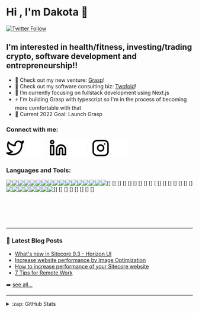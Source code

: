 # Hi , I'm Dakota 👋

[![Twitter Follow](https://img.shields.io/twitter/follow/daksmitty?color=1DA1F2&logo=twitter&style=for-the-badge)](https://twitter.com/intent/follow?original_referer=https%3A%2F%2Fgithub.com%2Fdaksmitty&screen_name=daksmitty)

## I'm interested in health/fitness, investing/trading crypto, software development and entrepreneurship!!

-   🔭 Check out my new venture: [Grasp][grasp]!
-   🔭 Check out my software consulting biz: [Twofold][twofold]!
-   🌱 I’m currently focusing on fullstack development using Next.js
-   ⚡ I'm building Grasp with typescript so I'm in the process of becoming more comfortable with that
-   🥅 Current 2022 Goal: Launch Grasp

### Connect with me:

[![website](./img/twitter-light.svg)](https://twitter.com/daksmitty#gh-light-mode-only)
[![website](./img/twitter-dark.svg)](https://twitter.com/daksmitty#gh-dark-mode-only)
&nbsp;&nbsp;
[![website](./img/linkedin-light.svg)](https://www.linkedin.com/in/dakota-smith-a855b230#gh-light-mode-only)
[![website](./img/linkedin-dark.svg)](https://www.linkedin.com/in/dakota-smith-a855b230#gh-dark-mode-only)
&nbsp;&nbsp;
[![website](./img/instagram-light.svg)](https://www.instagram.com/grasp_crypto#gh-light-mode-only)
[![website](./img/instagram-dark.svg)](https://www.instagram.com/grasp_crypto#gh-dark-mode-only)

### Languages and Tools:

[<img align="left" src="https://img.icons8.com/color/48/000000/visual-studio-code-2019.png"/>]
[<img align="left" src="https://img.icons8.com/color/48/000000/visual-studio--v2.png"/>]
[<img align="left" src="https://img.icons8.com/color/48/000000/html-5--v1.png"/>]
[<img align="left" src="https://img.icons8.com/color/48/000000/css3.png"/>]
[<img align="left" src="https://img.icons8.com/color/48/000000/sass.png"/>]
[<img align="left" src="https://img.icons8.com/color/48/000000/javascript--v1.png"/>]
[<img align="left" src="https://img.icons8.com/plasticine/48/000000/react.png"/>]
[<img align="left" src="https://img.icons8.com/color/48/000000/nodejs.png"/>]
[<img align="left" src="https://img.icons8.com/color/48/000000/git.png"/>]
[<img align="left" src="https://img.icons8.com/ios-filled/48/000000/github.png"/>
[<img align="left" src="https://img.icons8.com/nolan/64/sql.png"/>]
[<img align="left" src="https://img.icons8.com/color/48/000000/c-sharp-logo.png"/>]
[<img align="left" src="https://img.icons8.com/color/48/000000/sitecore--v1.png"/>]
[<img align="left" src="https://img.icons8.com/color/48/000000/bootstrap.png"/>]
[<img align="left" src="https://img.icons8.com/nolan/48/api-settings.png"/>]
[<img align="left" src="https://img.icons8.com/windows/48/000000/sourcetree.png"/>]
[<img align="left" src="https://img.icons8.com/color/48/000000/firebase.png"/>]
[<img align="left" src="https://img.icons8.com/color/48/000000/postgreesql.png"/>]
[<img align="left" src="https://img.icons8.com/color/48/000000/typescript.png"/>]
[<img align="left" src="https://img.icons8.com/color/48/000000/flutter.png"/>]
[<img align="left" src="https://img.icons8.com/fluency/48/000000/azure-1.png"/>]
[<img align="left" src="https://img.icons8.com/color/48/000000/powershell.png"/>]
[<img align="left" src="https://img.icons8.com/ios-filled/48/000000/console.png"/>]
[<img align="left" src="https://img.icons8.com/windows/48/000000/umbraco.png"/>]
[<img align="left" src="https://img.icons8.com/color/48/000000/unicorn--v1.png"/>]

<!-- <img align="left" width="48px" height="48px" src="http://www.glass.lu/-/media/Images/Common/Horizon-Bordered-BlazeOrange-2503ca73ca7.png?h=50&w=50&la=en&hash=C5F3C6D5FCB00EBE826D80BE26742A4D078D12D4tds" />
<img align="left" width="48px" height="48px" src="https://upload.wikimedia.org/wikipedia/commons/thumb/a/a3/.NET_Logo.svg/120px-.NET_Logo.svg.png" />
<img align="left" width="48px" height="48px" src="https://tailwindcss.com/_next/static/media/tailwindcss-mark.79614a5f61617ba49a0891494521226b.svg" />
<img align="left" width="48px" height="48px" src="https://logowik.com/content/uploads/images/vercel1868.jpg" />
<img align="left" width="48px" height="48px" src="https://upload.wikimedia.org/wikipedia/commons/thumb/8/8e/Nextjs-logo.svg/207px-Nextjs-logo.svg.png" />
<img align="left" width="48px" height="48px" src="https://upload.wikimedia.org/wikipedia/en/thumb/2/24/Epi-logo-red-square.jpeg/220px-Epi-logo-red-square.jpeg" /> -->

<br />
<br />
<br />
<br />

---

### 📕 Latest Blog Posts

<!-- BLOG-POST-LIST:START -->

-   [What's new in Sitecore 9.3 - Horizon UI](https://www.twofold.tech/post/whats-new-in-sitecore-9-3-horizon-ui)
-   [Increase website performance by Image Optimization](https://www.twofold.tech/post/increase-website-performance-by-image-optimization)
-   [How to increase performance of your Sitecore website](https://www.twofold.tech/post/how-to-increase-performance-of-your-sitecore-website)
-   [7 Tips for Remote Work](https://www.twofold.tech/post/7-tips-for-remote-work)
<!-- BLOG-POST-LIST:END -->

➡️ [see all...](https://www.twofold.tech/team/dakota-smith)

---

<details>
  <summary>:zap: GitHub Stats</summary>

  <img align="left" alt="codeSTACKr's GitHub Stats" src="https://github-readme-stats.vercel.app/api?username=twofoldtech-dakota&show_icons=true&hide_border=false&title_color=ff652f&icon_color=FFE400&bg_color=09131B&text_color=ffffff&border_color=0c1a25" />

</details>

[twofold]: https://www.twofold.tech/
[grasp]: https://www.graspcrypto.io/
[twitter]: https://twitter.com/daksmitty
[grasptwitter]: https://twitter.com/graspcrypto
[instagram]: https://www.instagram.com/grasp_crypto/
[linkedin]: https://www.linkedin.com/in/dakota-smith-a855b230/
